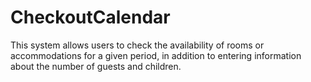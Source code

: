 # CheckoutCalendar
This system allows users to check the availability of rooms or accommodations for a given period, in addition to entering information about the number of guests and children.
